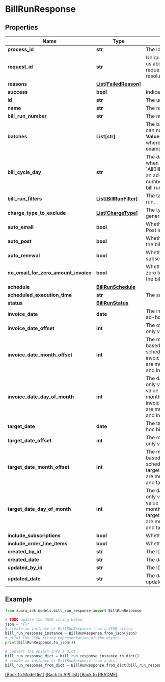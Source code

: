# BillRunResponse


## Properties

Name | Type | Description | Notes
------------ | ------------- | ------------- | -------------
**process_id** | **str** | The Id of the process that handle the operation.  | [optional] 
**request_id** | **str** | Unique request identifier. If you need to contact us about a specific request, providing the request identifier will ensure the fastest possible resolution.  | [optional] 
**reasons** | [**List[FailedReason]**](FailedReason.md) |  | [optional] 
**success** | **bool** | Indicates whether the call succeeded.  | [optional] 
**id** | **str** | The unique ID of the bill run.  | [optional] 
**name** | **str** | The name of the bill run.  | [optional] 
**bill_run_number** | **str** | The number of the bill run.  | [optional] 
**batches** | **List[str]** | The batch of accounts for this bill run, this field can not exist with &#x60;billRunFilters&#x60; together.  **Values:** &#x60;AllBatches&#x60; or an array of &#x60;Batch&#x60;*n* where *n* is a number between 1 and 50, for example, &#x60;Batch7&#x60;.  | [optional] 
**bill_cycle_day** | **str** | The day of the bill cycle, this field is only valid when &#x60;batches&#x60; is specified.  **Values:**  - &#x60;AllBillCycleDays&#x60; or one of numbers 1 - 31 for an ad-hoc bill run - &#x60;AllBillCycleDays&#x60;, one of numbers 1 - 31, or &#x60;AsRunDay&#x60; for a scheduled bill run  | [optional] 
**bill_run_filters** | [**List[BillRunFilter]**](BillRunFilter.md) | The target account or subscriptions for this bill run.  | [optional] 
**charge_type_to_exclude** | [**List[ChargeType]**](ChargeType.md) | The types of the charges to be excluded from the generation of billing documents.  | [optional] 
**auto_email** | **bool** | Whether to automatically send emails after Auto-Post is complete.  | [optional] 
**auto_post** | **bool** | Whether to automatically post the bill run after the bill run is created.  | [optional] 
**auto_renewal** | **bool** | Whether to automatically renew auto-renew subscriptions that are up for renewal.  | [optional] 
**no_email_for_zero_amount_invoice** | **bool** | Whether to suppress emails for invoices with zero total amount generated in this bill run after the bill run is complete.  | [optional] 
**schedule** | [**BillRunSchedule**](BillRunSchedule.md) |  | [optional] 
**scheduled_execution_time** | **str** | The scheduled execution time for a bill run.  | [optional] 
**status** | [**BillRunStatus**](BillRunStatus.md) |  | [optional] 
**invoice_date** | **date** | The invoice date for this bill run, only valid for ad-hoc bill runs.  | [optional] 
**invoice_date_offset** | **int** | The offset compared to bill run execution date, only valid for scheduled bill runs.  | [optional] 
**invoice_date_month_offset** | **int** | The month offset of invoice date for this bill run based on run date, only valid for monthly scheduled bill runs. invoiceDateOffset and invoiceDateMonthOffset/invoiceDateDayOfMonth are mutually exclusive. invoiceDateMonthOffset and invoiceDateDayOfMonth coexist.  | [optional] 
**invoice_date_day_of_month** | **int** | The day of month of invoice date for this bill run, only valid for monthly scheduled bill runs. The value is between 1 and 31, where 31 &#x3D; end-of-month. invoiceDateOffset and invoiceDateMonthOffset/invoiceDateDayOfMonth are mutually exclusive. invoiceDateMonthOffset and invoiceDateDayOfMonth coexist.  | [optional] 
**target_date** | **date** | The target date for this bill run, only valid for ad-hoc bill runs.  | [optional] 
**target_date_offset** | **int** | The offset compared to bill run execution date, only valid for scheduled bill runs.  | [optional] 
**target_date_month_offset** | **int** | The month offset of target date for this bill run based on run date, only valid for monthly scheduled bill runs. targetDateOffset and targetDateMonthOffset/targetDateDayOfMonth are mutually exclusive. targetDateMonthOffset and targetDateDayOfMonth coexist.  | [optional] 
**target_date_day_of_month** | **int** | The day of month of target date for this bill run, only valid for monthly scheduled bill runs. The value is between 1 and 31, where 31 &#x3D; end-of-month. targetDateOffset and targetDateMonthOffset/targetDateDayOfMonth are mutually exclusive. targetDateMonthOffset and targetDateDayOfMonth coexist.  | [optional] 
**include_subscriptions** | **bool** | Whether to bill subscriptions.  | [optional] 
**include_order_line_items** | **bool** | Whether to bill order line items.  | [optional] 
**created_by_id** | **str** | The ID of the user who created the bill run.  | [optional] 
**created_date** | **str** | The date and time when the bill run was created.  | [optional] 
**updated_by_id** | **str** | The ID of the user who last updated the bill run.  | [optional] 
**updated_date** | **str** | The date and time when the bill run was last updated.  | [optional] 

## Example

```python
from zuora_sdk.models.bill_run_response import BillRunResponse

# TODO update the JSON string below
json = "{}"
# create an instance of BillRunResponse from a JSON string
bill_run_response_instance = BillRunResponse.from_json(json)
# print the JSON string representation of the object
print(BillRunResponse.to_json())

# convert the object into a dict
bill_run_response_dict = bill_run_response_instance.to_dict()
# create an instance of BillRunResponse from a dict
bill_run_response_from_dict = BillRunResponse.from_dict(bill_run_response_dict)
```
[[Back to Model list]](../README.md#documentation-for-models) [[Back to API list]](../README.md#documentation-for-api-endpoints) [[Back to README]](../README.md)


